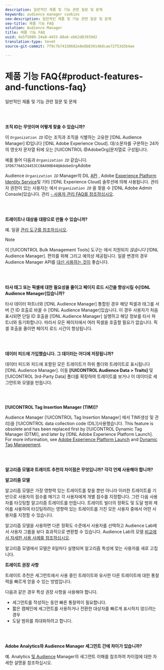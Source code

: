```yaml
---
description: 일반적인 제품 및 기능 관련 질문 및 문제
keywords: audience manager cookies
seo-description: 일반적인 제품 및 기능 관련 질문 및 문제
seo-title: 제품 기능 FAQ
solution: Audience Manager
title: 제품 기능 FAQ
uuid: da5f5089-24a8-4455-88a6-eb62d83939d2
translation-type: tm+mt
source-git-commit: 7f9c7b74150682e8e8b839148dcae72f53d3b4ae

---
```



# 제품 기능 FAQ{#product-features-and-functions-faq}

일반적인 제품 및 기능 관련 질문 및 문제

<br> 

<!-- 

faq_features_functions.xml

 -->

**조직 ID는 무엇이며 어떻게 찾을 수 있습니까?**

이 *`Organization ID`* ID는 조직과 조직을 식별하는 고유한 [!DNL Audience Manager] ID입니다 [!DNL Adobe Experience Cloud]. 대/소문자를 구분하는 24자의 영숫자 문자열 뒤에 오는 [!UICONTROL @AdobeOrg]문자열로 구성됩니다.

예를 들어 다음과 *`Organization ID`* 같습니다. `1FD6776A524453CC0A490D44@AdobeOrg`Adobe

Audience *`Organization ID`* Manager의 DIL [API](../dil/dil-overview.md) , Adobe [Experience Platform Identity Service](https://marketing.adobe.com/resources/help/en_US/mcvid/)및 기타 [!DNL Experience Cloud] 솔루션에 의해 사용됩니다. 관리자 권한이 있는 사용자는 에서 *`Organization ID`* 을 찾을 수 [!DNL Adobe Admin Console]있습니다. 관리 [- 사용자 관리 FAQ를 참조하십시오](https://marketing.adobe.com/resources/help/en_US/mcloud/admin_getting_started.html).

<br> 

**트레이트나 대상을 대량으로 만들 수 있습니까?**

예. 일괄 [관리 도구를 참조하십시오](../reference/bulk-management-tools/bulk-management-intro.md).

>[!NOTE]
>
>이 [!UICONTROL Bulk Management Tools] 도구는 에서 지원되지 *않습니다* [!DNL Audience Manager]. 편의를 위해 그리고 예의상 제공됩니다. 일괄 변경의 경우 Audience Manager API를 [대신 사용하는 것이](../api/api.md) 좋습니다.

<br> 

**타사 태그 또는 픽셀에 대한 필요성을 줄이고 페이지 로드 시간을 향상시킬 수[!DNL Audience Manager]있습니까?**

타사 데이터 파트너와 [!DNL Audience Manager] 통합된 경우 해당 픽셀과 태그를 서버 간 ID 호출로 바꿀 수 [!DNL Audience Manager]있습니다. 이 경우 사용자가 처음 표시되면 단일 ID 호출을 [!DNL Audience Manager] 실행하고 해당 정보를 타사 파트너와 동기화합니다. 따라서 모든 페이지에서 여러 픽셀을 호출할 필요가 없습니다. 픽셀 호출을 줄이면 페이지 로드 시간이 향상됩니다.

<br> 

**데이터 피드에 가입했습니다. 그 데이터는 어디에 저장됩니까?**

데이터 피드와 피드에 포함된 모든 트레이트가 하위 폴더와 트레이트로 표시됩니다 [!DNL Audience Manager]. 이동 **[!UICONTROL Audience Data > Traits]** 및 [!UICONTROL 3rd-Party Data] 폴더를 확장하여 트레이트를 보거나 이 데이터로 세그먼트와 모델을 만듭니다.

<br> 

**[!UICONTROL Tag Insertion Manager (TIM)]?**

Audience Manager [!UICONTROL Tag Insertion Manager] 에서 TIM(생성 및 관리)을 [!UICONTROL data collection code (DIL)]사용했습니다. This feature is obsolete and has been replaced first by [!UICONTROL Dynamic Tag Manager (DTM)], and later by [!DNL Adobe Experience Platform Launch]. For more information, see [Adobe Experience Platform Launch](https://docs.adobelaunch.com/) and [Dynamic Tag Management](https://marketing.adobe.com/resources/help/en_US/dtm/).

<br> 

**알고리즘 모델과 트레이트 추천의 차이점은 무엇입니까? 각각 언제 사용해야 합니까?**

**알고리즘 모델**

알고리즘 모델은 가장 영향력 있는 트레이트를 찾을 뿐만 아니라 이러한 트레이트를 기반으로 사용자의 점수를 매기고 각 사용자에게 개별 점수를 지정합니다. 그런 다음 사용자를 타깃팅할 알고리즘 트레이트를 만듭니다. 트레이트 빌더의 정확도 및 도달 범위 제어를 사용하여 타깃팅하려는 영향력 있는 트레이트를 가진 모든 사용자 중에서 어떤 사용자를 지정할 수 있습니다.

알고리즘 모델을 사용하면 다른 정확도 수준에서 사용자를 선택하고 Audience Lab에서 사용자 그룹을 보다 효과적으로 변환할 수 있습니다. Audience Lab의 모델 [비교에서 자세한 사용 사례를 참조하십시오](../features/audience-lab/audience-lab-use-cases.md#compare-models).

알고리즘 모델에서 모델은 8일마다 실행되며 알고리즘 특성에 맞는 사용자를 새로 고칩니다.

**트레이트 권장 사항**

트레이트 추천은 세그먼트에서 사용 중인 트레이트와 유사한 다른 트레이트에 대한 통찰력을 빠르게 얻을 수 있는 방법입니다.

다음과 같은 경우 특성 권장 사항을 사용해야 합니다.

* 세그먼트를 작성하는 동안 빠른 통찰력이 필요합니다.
* 짧은 캠페인에 세그먼트를 사용하거나 전환한 대상자를 빠르게 표시하지 않으려는 경우
* 도달 범위를 최대화하려고 합니다.

<br> 

**Adobe Analytics와 Audience Manager 세그먼트 간에 차이가 있습니까?**

예. Analytics [및 Audience](https://marketing.adobe.com/resources/help/en_US/analytics/audiences/aam-analytics-segments.html) Manager의 세그먼트 이해를 참조하여 차이점에 대한 자세한 설명을 참조하십시오.
